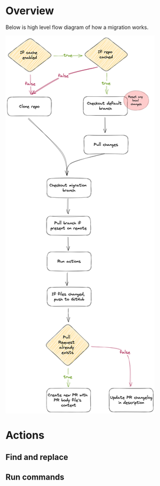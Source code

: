 # Overview

Below is high level flow diagram of how a migration works.

<img src="images/migration-flow.png" max-width="100px"/>

# Actions

## Find and replace

## Run commands
